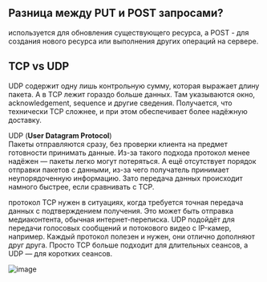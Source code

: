 <h2>Разница между PUT и POST запросами?</h2>  
  
используется для обновления существующего ресурса, а POST - для создания нового ресурса или выполнения других операций на сервере.

<h2>TCP vs UDP</h2>  

 UDP содержит одну лишь контрольную сумму, которая выражает длину пакета. А в TCP лежит гораздо больше данных. Там указываются окно, acknowledgement, sequence и другие сведения. Получается, что технически TCP сложнее, и при этом обеспечивает более надёжную доставку.  

UDP (**User Datagram Protocol**)  
Пакеты отправляются сразу, без проверки клиента на предмет готовности принимать данные. Из-за такого подхода протокол менее надёжен — пакеты легко могут потеряться. А ещё отсутствует порядок отправки пакетов с данными, из-за чего получатель принимает неупорядоченную информацию. Зато передача данных происходит намного быстрее, если сравнивать с TCP.  

протокол TCP нужен в ситуациях, когда требуется точная передача данных с подтверждением получения. Это может быть отправка медиаконтента, обычная интернет-переписка. UDP подойдёт для передачи голосовых сообщений и потокового видео с IP-камер, например. Каждый протокол полезен и нужен, они отлично дополняют друг друга. Просто TCP больше подходит для длительных сеансов, а UDP — для коротких сеансов.


 ![image](https://github.com/AntonGitCode/FEFAQ/assets/117078390/0d921b63-db94-43d0-9f07-b4c26bdb61f0)

